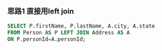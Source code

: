 ### 思路1 直接用left join

```sql
SELECT P.firstName, P.lastName, A.city, A.state
FROM Person AS P LEFT JOIN Address AS A
ON P.personId=A.personId;
```

